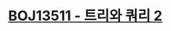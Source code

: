 # [BOJ13511 - 트리와 쿼리 2](https://www.acmicpc.net/problem/13511)
<!--tags: ds, lca, sparse table, tree-->
